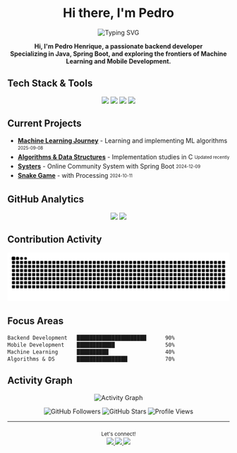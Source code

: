 <h1 align="center">Hi there, I'm <a target="_blank">Pedro</a> </h1>

<p align="center">
  <img src="https://readme-typing-svg.herokuapp.com?center=true&vCenter=true&lines=Backend+Developer;Java+%7C+Spring+Boot+%7C+Kotlin;Machine+Learning+Enthusiast;Always+Learning+%7C+Always+Growing" alt="Typing SVG" />
</p>

<p align="center">
  <b>Hi, I'm Pedro Henrique, a passionate backend developer <br>
  Specializing in Java, Spring Boot, and exploring the frontiers of Machine Learning and Mobile Development.</b>
</p>

## Tech Stack & Tools

<p align="center">
  <img src="https://img.shields.io/badge/Java-ED8B00?style=for-the-badge&logo=openjdk&logoColor=white" />
  <img src="https://img.shields.io/badge/Spring_Boot-6DB33F?style=for-the-badge&logo=spring-boot&logoColor=white" />
  <img src="https://img.shields.io/badge/C-00599C?style=for-the-badge&logo=c&logoColor=white" />
  <img src="https://img.shields.io/badge/Python-3776AB?style=for-the-badge&logo=python&logoColor=white" />
</p>

## Current Projects

- **[Machine Learning Journey](https://github.com/Sousxs/Machine-Learning)** - Learning and implementing ML algorithms <sub><sup>2025-09-08</sup></sub>
- **[Algorithms & Data Structures](https://github.com/Sousxs/notes)** - Implementation studies in C <sub><sup>Updated recently</sup></sub>
- **[Systers](https://github.com/Sousxs/POO)** - Online Community System with Spring Boot <sub><sup>2024-12-09</sup></sub>
- **[Snake Game](https://github.com/Sousxs/Processing/tree/main/Snake)** - with Processing <sub><sup>2024-10-11</sup></sub>

## GitHub Analytics

<p align="center">
  <img height="180em" src="https://github-readme-stats.vercel.app/api?username=Sousxs&show_icons=true&theme=github_dark_dimmed&include_all_commits=true&count_private=true"/>
  <img height="180em" src="https://github-readme-stats.vercel.app/api/top-langs/?username=Sousxs&layout=compact&langs_count=8&theme=github_dark_dimmed&hide=html,css,shell"/>
</p>

## Contribution Activity

<p align="center">
  <picture>
    <source media="(prefers-color-scheme: dark)" srcset="https://raw.githubusercontent.com/Sousxs/Sousxs/output/github-contribution-grid-snake-dark.svg">
    <source media="(prefers-color-scheme: light)" srcset="https://raw.githubusercontent.com/Sousxs/Sousxs/output/github-contribution-grid-snake.svg">
    <img alt="github contribution grid snake animation" src="https://raw.githubusercontent.com/Sousxs/Sousxs/output/github-contribution-grid-snake.svg">
  </picture>
</p>

## Focus Areas

```
Backend Development   ██████████████████████      90%
Mobile Development    ████████████                50%
Machine Learning      ██████████                  40%
Algorithms & DS       ████████████████            70%
```

## Activity Graph

<p align="center">
  <img src="https://github-readme-activity-graph.vercel.app/graph?username=Sousxs&theme=github-compact" alt="Activity Graph" />
</p>

<p align="center">
  <img src="https://img.shields.io/github/followers/Sousxs?label=Follow&style=social" alt="GitHub Followers" />
  <img src="https://img.shields.io/github/stars/Sousxs?label=Stars&style=social" alt="GitHub Stars" />
  <img src="https://komarev.com/ghpvc/?username=Sousxs&color=blueviolet&style=flat-square&label=Profile+Views" alt="Profile Views" />
</p>

---

<p align="center">
  <sub> Let's connect!</sub><br>
  <sub>
    <a href="https://www.linkedin.com/in/sousxs/" target="_blank">
      <img src="https://img.shields.io/badge/LinkedIn-0077B5?style=for-the-badge&logo=linkedin&logoColor=white" />
    </a>
    <a href="mailto:impessoal.pedro@gmail.com">
      <img src="https://img.shields.io/badge/Gmail-D14836?style=for-the-badge&logo=gmail&logoColor=white" />
    </a>
    <a href="https://sousxs.github.io" target="_blank">
      <img src="https://img.shields.io/badge/Portfolio-000000?style=for-the-badge&logo=github&logoColor=white" />
    </a>
  </sub>
</p>
